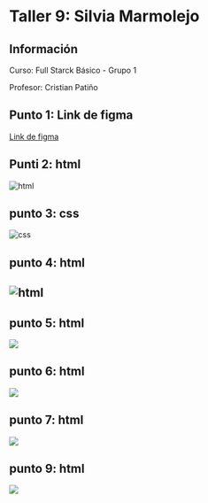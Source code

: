 <h1>Taller 9: Silvia Marmolejo</h1>

<h2>Información</h2>
<p>Curso: Full Starck Básico - Grupo 1</p>
<p>Profesor: Cristian Patiño</p>

<h2>Punto 1: Link de figma</h2>
<a href="https://www.figma.com/file/ffE2jKaRmWRNXCfLlhhEkz/silvia-marmolejo-figma-excer?type=design&node-id=0%3A1&t=8WqlVWDdvolgY4xU-1">Link de figma</a>

<h2>Punti 2: html</h2>
<img src="./public/images/img 2.png.png" alt="html">

<h2>punto 3: css</h2>
<img src="./public/images/img 3.png.png" 
alt="css">

<h2>punto 4: html<h2>
<img src="./public/images/img 4.png.png" alt="html">

<h2>punto 5: html</h2>
<img src="./public/images/img5.png.png" atl="html">

<h2>punto 6: html</h2>
<img src="./public/images/img6.png.png"
atl="html">

<h2>punto 7: html</h2>
<img src="./public/images/img7.png.png"
atl="html">

<h2>punto 9: html</h2>
<img src="./public/images/img9.png.png"
atl="html">